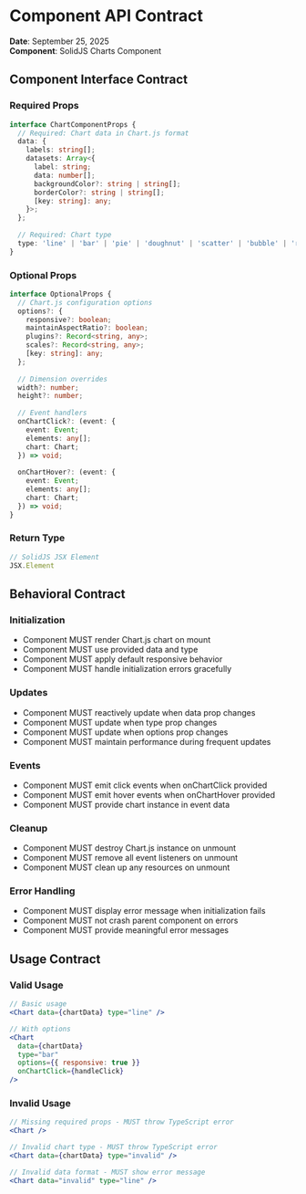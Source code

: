 # Component API Contract

**Date**: September 25, 2025  
**Component**: SolidJS Charts Component

## Component Interface Contract

### Required Props

```typescript
interface ChartComponentProps {
  // Required: Chart data in Chart.js format
  data: {
    labels: string[];
    datasets: Array<{
      label: string;
      data: number[];
      backgroundColor?: string | string[];
      borderColor?: string | string[];
      [key: string]: any;
    }>;
  };
  
  // Required: Chart type
  type: 'line' | 'bar' | 'pie' | 'doughnut' | 'scatter' | 'bubble' | 'radar';
}
```

### Optional Props

```typescript
interface OptionalProps {
  // Chart.js configuration options
  options?: {
    responsive?: boolean;
    maintainAspectRatio?: boolean;
    plugins?: Record<string, any>;
    scales?: Record<string, any>;
    [key: string]: any;
  };
  
  // Dimension overrides
  width?: number;
  height?: number;
  
  // Event handlers
  onChartClick?: (event: {
    event: Event;
    elements: any[];
    chart: Chart;
  }) => void;
  
  onChartHover?: (event: {
    event: Event;
    elements: any[];
    chart: Chart;
  }) => void;
}
```

### Return Type

```typescript
// SolidJS JSX Element
JSX.Element
```

## Behavioral Contract

### Initialization
- Component MUST render Chart.js chart on mount
- Component MUST use provided data and type
- Component MUST apply default responsive behavior
- Component MUST handle initialization errors gracefully

### Updates  
- Component MUST reactively update when data prop changes
- Component MUST update when type prop changes
- Component MUST update when options prop changes
- Component MUST maintain performance during frequent updates

### Events
- Component MUST emit click events when onChartClick provided
- Component MUST emit hover events when onChartHover provided
- Component MUST provide chart instance in event data

### Cleanup
- Component MUST destroy Chart.js instance on unmount
- Component MUST remove all event listeners on unmount
- Component MUST clean up any resources on unmount

### Error Handling  
- Component MUST display error message when initialization fails
- Component MUST not crash parent component on errors
- Component MUST provide meaningful error messages

## Usage Contract

### Valid Usage
```jsx
// Basic usage
<Chart data={chartData} type="line" />

// With options
<Chart 
  data={chartData} 
  type="bar" 
  options={{ responsive: true }}
  onChartClick={handleClick}
/>
```

### Invalid Usage
```jsx
// Missing required props - MUST throw TypeScript error
<Chart />

// Invalid chart type - MUST throw TypeScript error  
<Chart data={chartData} type="invalid" />

// Invalid data format - MUST show error message
<Chart data="invalid" type="line" />
```